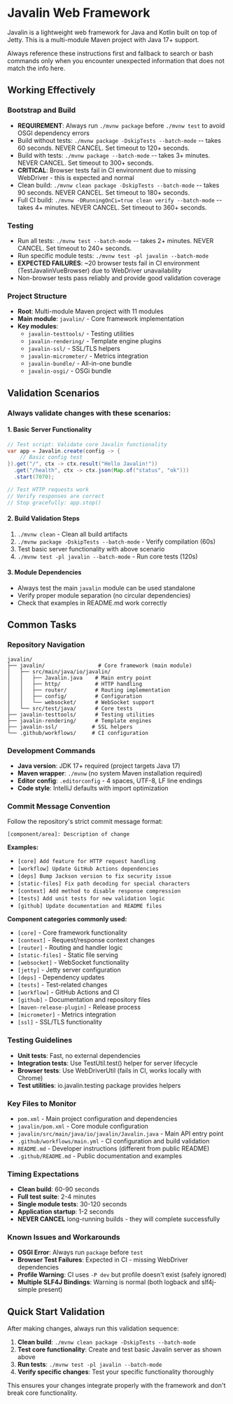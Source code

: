 # Javalin Web Framework

Javalin is a lightweight web framework for Java and Kotlin built on top of Jetty. This is a multi-module Maven project with Java 17+ support.

Always reference these instructions first and fallback to search or bash commands only when you encounter unexpected information that does not match the info here.

## Working Effectively

### Bootstrap and Build
- **REQUIREMENT**: Always run `./mvnw package` before `./mvnw test` to avoid OSGI dependency errors
- Build without tests: `./mvnw package -DskipTests --batch-mode` -- takes 60 seconds. NEVER CANCEL. Set timeout to 120+ seconds.
- Build with tests: `./mvnw package --batch-mode` -- takes 3+ minutes. NEVER CANCEL. Set timeout to 300+ seconds.
- **CRITICAL**: Browser tests fail in CI environment due to missing WebDriver - this is expected and normal
- Clean build: `./mvnw clean package -DskipTests --batch-mode` -- takes 90 seconds. NEVER CANCEL. Set timeout to 180+ seconds.
- Full CI build: `./mvnw -DRunningOnCi=true clean verify --batch-mode` -- takes 4+ minutes. NEVER CANCEL. Set timeout to 360+ seconds.

### Testing
- Run all tests: `./mvnw test --batch-mode` -- takes 2+ minutes. NEVER CANCEL. Set timeout to 240+ seconds.
- Run specific module tests: `./mvnw test -pl javalin --batch-mode`
- **EXPECTED FAILURES**: ~20 browser tests fail in CI environment (TestJavalinVueBrowser) due to WebDriver unavailability
- Non-browser tests pass reliably and provide good validation coverage

### Project Structure
- **Root**: Multi-module Maven project with 11 modules
- **Main module**: `javalin/` - Core framework implementation
- **Key modules**:
  - `javalin-testtools/` - Testing utilities
  - `javalin-rendering/` - Template engine plugins
  - `javalin-ssl/` - SSL/TLS helpers
  - `javalin-micrometer/` - Metrics integration
  - `javalin-bundle/` - All-in-one bundle
  - `javalin-osgi/` - OSGi bundle

## Validation Scenarios

### Always validate changes with these scenarios:

#### 1. Basic Server Functionality
```java
// Test script: Validate core Javalin functionality
var app = Javalin.create(config -> {
    // Basic config test
}).get("/", ctx -> ctx.result("Hello Javalin!"))
  .get("/health", ctx -> ctx.json(Map.of("status", "ok")))
  .start(7070);

// Test HTTP requests work
// Verify responses are correct
// Stop gracefully: app.stop()
```

#### 2. Build Validation Steps
1. `./mvnw clean` - Clean all build artifacts
2. `./mvnw package -DskipTests --batch-mode` - Verify compilation (60s)
3. Test basic server functionality with above scenario
4. `./mvnw test -pl javalin --batch-mode` - Run core tests (120s)

#### 3. Module Dependencies
- Always test the main `javalin` module can be used standalone
- Verify proper module separation (no circular dependencies)
- Check that examples in README.md work correctly

## Common Tasks

### Repository Navigation
```
javalin/
├── javalin/                 # Core framework (main module)
│   ├── src/main/java/io/javalin/
│   │   ├── Javalin.java    # Main entry point
│   │   ├── http/           # HTTP handling
│   │   ├── router/         # Routing implementation  
│   │   ├── config/         # Configuration
│   │   └── websocket/      # WebSocket support
│   └── src/test/java/      # Core tests
├── javalin-testtools/      # Testing utilities
├── javalin-rendering/      # Template engines
├── javalin-ssl/           # SSL helpers
└── .github/workflows/     # CI configuration
```

### Development Commands
- **Java version**: JDK 17+ required (project targets Java 17)
- **Maven wrapper**: `./mvnw` (no system Maven installation required)
- **Editor config**: `.editorconfig` - 4 spaces, UTF-8, LF line endings
- **Code style**: IntelliJ defaults with import optimization

### Commit Message Convention
Follow the repository's strict commit message format:
```
[component/area]: Description of change
```

**Examples:**
- `[core] Add feature for HTTP request handling`
- `[workflow] Update GitHub Actions dependencies`
- `[deps] Bump Jackson version to fix security issue`
- `[static-files] Fix path decoding for special characters`
- `[context] Add method to disable response compression`
- `[tests] Add unit tests for new validation logic`
- `[github] Update documentation and README files`

**Component categories commonly used:**
- `[core]` - Core framework functionality
- `[context]` - Request/response context changes
- `[router]` - Routing and handler logic
- `[static-files]` - Static file serving
- `[websocket]` - WebSocket functionality
- `[jetty]` - Jetty server configuration
- `[deps]` - Dependency updates
- `[tests]` - Test-related changes
- `[workflow]` - GitHub Actions and CI
- `[github]` - Documentation and repository files
- `[maven-release-plugin]` - Release process
- `[micrometer]` - Metrics integration
- `[ssl]` - SSL/TLS functionality

### Testing Guidelines
- **Unit tests**: Fast, no external dependencies
- **Integration tests**: Use TestUtil.test() helper for server lifecycle
- **Browser tests**: Use WebDriverUtil (fails in CI, works locally with Chrome)
- **Test utilities**: io.javalin.testing package provides helpers

### Key Files to Monitor
- `pom.xml` - Main project configuration and dependencies
- `javalin/pom.xml` - Core module configuration  
- `javalin/src/main/java/io/javalin/Javalin.java` - Main API entry point
- `.github/workflows/main.yml` - CI configuration and build validation
- `README.md` - Developer instructions (different from public README)
- `.github/README.md` - Public documentation and examples

### Timing Expectations
- **Clean build**: 60-90 seconds
- **Full test suite**: 2-4 minutes  
- **Single module tests**: 30-120 seconds
- **Application startup**: 1-2 seconds
- **NEVER CANCEL** long-running builds - they will complete successfully

### Known Issues and Workarounds
- **OSGI Error**: Always run `package` before `test` 
- **Browser Test Failures**: Expected in CI - missing WebDriver dependencies
- **Profile Warning**: CI uses `-P dev` but profile doesn't exist (safely ignored)
- **Multiple SLF4J Bindings**: Warning is normal (both logback and slf4j-simple present)

## Quick Start Validation

After making changes, always run this validation sequence:

1. **Clean build**: `./mvnw clean package -DskipTests --batch-mode`
2. **Test core functionality**: Create and test basic Javalin server as shown above
3. **Run tests**: `./mvnw test -pl javalin --batch-mode` 
4. **Verify specific changes**: Test your specific functionality thoroughly

This ensures your changes integrate properly with the framework and don't break core functionality.